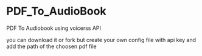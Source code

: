 # PDF_To_AudioBook

PDF To Audiobook using voicerss API

you can download it or fork but create your own config file with api key and add the path of the choosen pdf file
